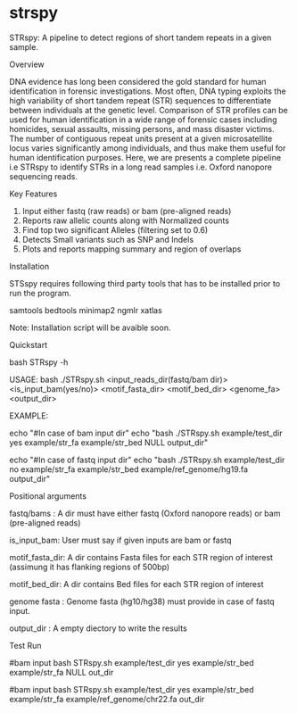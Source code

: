 # strspy
STRspy: A pipeline to detect regions of short tandem repeats in a given sample.

Overview

DNA evidence has long been considered the gold standard for human identification in forensic investigations. Most often, DNA typing exploits the high variability of short tandem repeat (STR) sequences to differentiate between individuals at the genetic level. Comparison of STR profiles can be used for human identification in a wide range of forensic cases including homicides, sexual assaults, missing persons, and mass disaster victims. The number of contiguous repeat units present at a given microsatellite locus varies significantly among individuals, and thus make them useful for human identification purposes. Here, we are presents a complete pipeline i.e STRspy to identify STRs in a long read samples i.e. Oxford nanopore sequencing reads.

Key Features

1. Input either fastq (raw reads) or bam (pre-aligned reads)
2. Reports raw allelic counts along with Normalized counts
3. Find top two significant Alleles (filtering set to 0.6)
4. Detects Small variants such as SNP and Indels
5. Plots and reports mapping summary and region of overlaps 


Installation

STSspy requires following third party tools that has to be installed prior to run the program.

samtools
bedtools
minimap2
ngmlr
xatlas

Note: Installation script will be avaible soon. 

Quickstart

bash STRspy -h

USAGE: bash ./STRspy.sh <input_reads_dir(fastq/bam dir)> <is_input_bam(yes/no)> <motif_fasta_dir> <motif_bed_dir> <genome_fa> <output_dir>

EXAMPLE:

echo "#In case of bam input dir"
echo "bash ./STRspy.sh example/test_dir yes example/str_fa example/str_bed NULL output_dir"

echo "#In case of fastq input dir"
echo "bash ./STRspy.sh example/test_dir no example/str_fa example/str_bed example/ref_genome/hg19.fa output_dir"

Positional arguments

fastq/bams : A dir must have either fastq (Oxford nanopore reads) or bam (pre-aligned reads)

is_input_bam: User must say if given inputs are bam or fastq

motif_fasta_dir: A dir contains Fasta files for each STR region of interest (assimung it has flanking regions of 500bp)

motif_bed_dir: A dir contains Bed files for each STR region of interest

genome fasta : Genome fasta (hg10/hg38) must provide in case of fastq input. 

output_dir : A empty diectory to write the results


Test Run

#bam input
bash STRspy.sh example/test_dir yes example/str_bed example/str_fa NULL out_dir

#bam input
bash STRspy.sh example/test_dir yes example/str_bed example/str_fa example/ref_genome/chr22.fa out_dir

